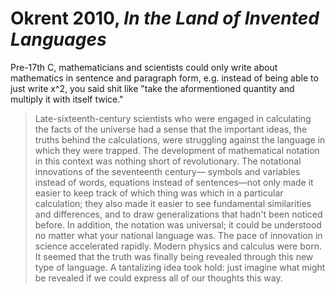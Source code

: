 # Okrent 2010, _In the Land of Invented Languages_

Pre-17th C, mathematicians and scientists could only write about mathematics in sentence and paragraph form, e.g. instead of being able to just write x^2, you said shit like "take the aformentioned quantity and multiply it with itself twice." 
> Late-sixteenth-century scientists who were engaged in calculating the facts of the universe had a sense that the important ideas, the truths behind the calculations, were struggling against the language in which they were trapped.
> The development of mathematical notation in this context was nothing short of revolutionary. The notational innovations of the seventeenth century— symbols and variables instead of words, equations instead of sentences—not only made it easier to keep track of which thing was which in a particular calculation; they also made it easier to see fundamental similarities and differences, and to draw generalizations that hadn't been noticed before. 
> In addition, the notation was universal; it could be understood no matter what your national language was. The pace of innovation in science accelerated rapidly. Modern physics and calculus were born. It seemed that the truth was finally being revealed through this new type of language. A tantalizing idea took hold: just imagine what might be revealed if we could express all of our thoughts this way.
